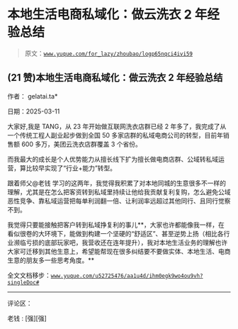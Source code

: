 # 本地生活电商私域化：做云洗衣 2 年经验总结

> 原文：[`www.yuque.com/for_lazy/zhoubao/logp65nqci4ivi59`](https://www.yuque.com/for_lazy/zhoubao/logp65nqci4ivi59)

## (21 赞)本地生活电商私域化：做云洗衣 2 年经验总结

作者： gelatai.ta*

日期：2025-03-11

大家好,我是 TANG，从 23 年开始做互联网洗衣店群已经 2 年多了，我完成了从一个传统工程人副业起步做到全国 50 多家店群的私域电商公司的转型，目前年销售额 600 多万，美团云洗衣店群覆盖 3 个省份。

而我最大的成长是个人优势能力从擅长线下扩为擅长做电商店群、公域转私域运营，算比较早实现了“行业+能力”转型。

跟着师父@老钱
学习的这两年，我觉得我积累了对本地同城的生意很多不一样的理解，尤其是在怎么把客资转到私域里持续让他给我贡献复利复购，怎么避免公域恶性竞争、靠私域运营把每单利润翻一倍、让利润率远超过其他同行、且同行觉察不到。

我觉得只要能接触把客户转到私域挣复利的事儿**，大家也许都能像我一样，在看似很卷的大环境下，能做到构建一个坚硬的“舒适区”、甚至逆势上扬（相比各行业濒临亏损的底部玩家吧，我营收还在连年提升），我对本地生活业务的理解也许大家可迁移到其他生意上，希望能帮现在很多纠结要不要做实体、本地生活、电商生意的朋友多一些思考角度。**

全文文档移步：[`www.yuque.com/u52725476/aa1u4d/ihm0egk9wo4ou9vh?singleDoc#`](https://www.yuque.com/u52725476/aa1u4d/ihm0egk9wo4ou9vh?singleDoc=)

* * *

评论区：

老钱 : [强][强]